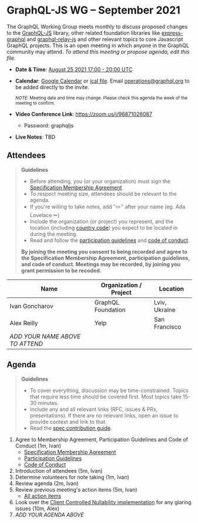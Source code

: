 # GraphQL-JS WG – September 2021

The GraphQL Working Group meets monthly to discuss proposed changes to the [GraphQL-JS](https://github.com/graphql/graphql-spec) library, other related foundation libraries like [express-graphql](https://github.com/graphql/express-graphql) and [graphql-relay-js](https://github.com/graphql/graphql-relay-js) and other
relevant topics to core Javascript GraphQL projects. This is an open meeting in which
anyone in the GraphQL community may attend. *To attend this meeting or propose
agenda, edit this file.*

- **Date & Time**: [August 25 2021 17:00 - 20:00 UTC](https://www.timeanddate.com/worldclock/meetingdetails.html?year=2021&month=08&day=25&hour=17&min=0&sec=0&p1=224&p2=179&p3=136&p4=37&p5=239&p6=101&p7=152)
- **Calendar**:
[Google Calendar](https://calendar.google.com/calendar/embed?src=linuxfoundation.org_ik79t9uuj2p32i3r203dgv5mo8%40group.calendar.google.com) or [ical file](https://calendar.google.com/calendar/ical/linuxfoundation.org_ik79t9uuj2p32i3r203dgv5mo8%40group.calendar.google.com/public/basic.ics). Email [operations@graphql.org](mailto:operations@graphql.org) to be added directly to the invite.

  <small>*NOTE:* Meeting date and time may change. Please check this agenda the week of the meeting to confirm.</small>
- **Video Conference Link**: https://zoom.us/j/96871026087
  - Password: graphqljs
- **Live Notes**: TBD

## Attendees

> **Guidelines**
> - Before attending, you (or your organization) must sign the [Specification Membership Agreement](https://github.com/graphql/foundation).
> - To respect meeting size, attendees should be relevant to the agenda.
> - If you're willing to take notes, add "✏️" after your name (eg. Ada Lovelace ✏)
> - Include the organization (or project) you represent, and the location (including [country code](https://en.wikipedia.org/wiki/List_of_ISO_3166_country_codes#Current_ISO_3166_country_codes)) you expect to be located in during the meeting.
> - Read and follow the [participation guidelines](https://github.com/graphql/graphql-js-wg#participation-guidelines) and [code of conduct](https://github.com/graphql/foundation/blob/master/CODE-OF-CONDUCT.md).
>
> **By joining the meeting you consent to being recorded and agree to the Specification Membership Agreement, participation guidelines, and code of conduct. Meetings may be recorded, by joining you grant permission to be recoded.**

| Name                            | Organization / Project | Location      |
| ------------------------------- | ---------------------- | ------------- |
| Ivan Goncharov                  | GraphQL Foundation     | Lviv, Ukraine |
| Alex Reilly                     | Yelp                   | San Francisco |
| *ADD YOUR NAME ABOVE TO ATTEND* |


## Agenda

> **Guidelines**
>
> - To cover everything, discussion may be time-constrained. Topics that require less time should be covered first. Most topics take 15-30 minutes.
> - Include any and all relevant links (RFC, issues & PRs, presentations). If there are no relevant links, open an issue to provide context and link to that.
> - Read the [spec contribution guide](https://github.com/graphql/graphql-spec/blob/master/CONTRIBUTING.md).

<!--

Example agenda item:

1. Discuss moving the subscriptions proposal to stage 2 (30m, Lee)
   - [Subscriptions RFC](link.to/the-relevant/pr-or-issue-or-doc)
   - [GraphQL.js PR](github.link/to/the/project/pr)
   - [Another Relevant Link](youre.getting/the-idea.now)

-->

1. Agree to Membership Agreement, Participation Guidelines and Code of Conduct (1m, Ivan)
   - [Specification Membership Agreement](https://github.com/graphql/foundation)
   - [Participation Guidelines](https://github.com/graphql/graphql-js-wg#participation-guidelines)
   - [Code of Conduct](https://github.com/graphql/foundation/blob/master/CODE-OF-CONDUCT.md)
2. Introduction of attendees (5m, Ivan)
3. Determine volunteers for note taking (1m, Ivan)
4. Review agenda (2m, Ivan)
5. Review previous meeting's action items (5m, Ivan)
   - [All action items](https://github.com/graphql/graphql-js-wg/issues)
6. Look over the [Client Controlled Nullability implementation](https://github.com/twof/graphql-js/pull/1/files) for any glaring issues (10m, Alex)
9. _ADD YOUR AGENDA ABOVE_
